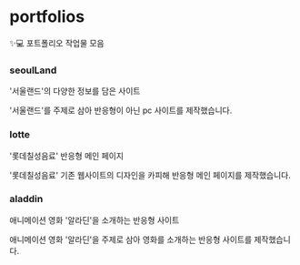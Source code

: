 # portfolios
✨💻 포트폴리오 작업물 모음

### seoulLand
'서울랜드'의 다양한 정보를 담은  사이트

'서울랜드'를 주제로 삼아 반응형이 아닌 pc 사이트를 제작했습니다.

### lotte
'롯데칠성음료' 반응형 메인 페이지

'롯데칠성음료' 기존 웹사이트의 디자인을 카피해 반응형 메인 페이지를 제작했습니다. 

### aladdin
애니메이션 영화 '알라딘'을 소개하는 반응형 사이트

애니메이션 영화 '알라딘'을 주제로 삼아 영화를 소개하는 반응형 사이트를 제작했습니다.

